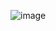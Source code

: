 
![image](https://user-images.githubusercontent.com/85360923/223054990-1cb61183-13e4-48c6-aeb4-8504b6c89b1f.png)
